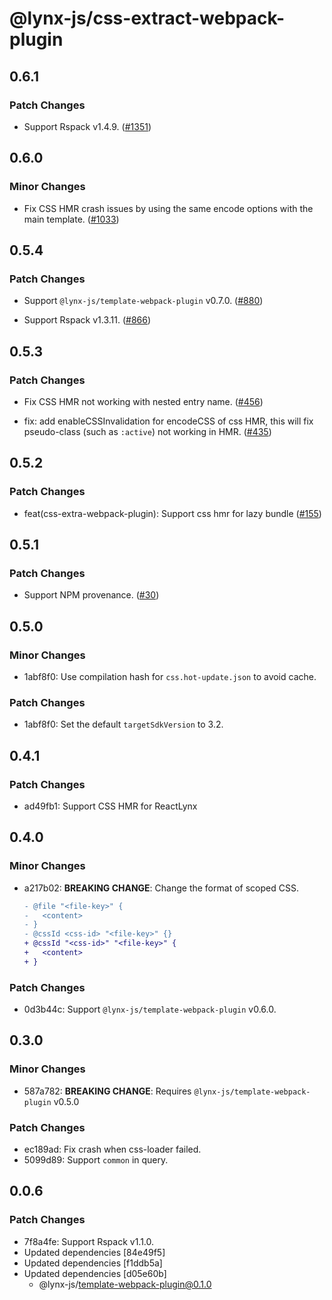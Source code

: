 # @lynx-js/css-extract-webpack-plugin

## 0.6.1

### Patch Changes

- Support Rspack v1.4.9. ([#1351](https://github.com/lynx-family/lynx-stack/pull/1351))

## 0.6.0

### Minor Changes

- Fix CSS HMR crash issues by using the same encode options with the main template. ([#1033](https://github.com/lynx-family/lynx-stack/pull/1033))

## 0.5.4

### Patch Changes

- Support `@lynx-js/template-webpack-plugin` v0.7.0. ([#880](https://github.com/lynx-family/lynx-stack/pull/880))

- Support Rspack v1.3.11. ([#866](https://github.com/lynx-family/lynx-stack/pull/866))

## 0.5.3

### Patch Changes

- Fix CSS HMR not working with nested entry name. ([#456](https://github.com/lynx-family/lynx-stack/pull/456))

- fix: add enableCSSInvalidation for encodeCSS of css HMR, this will fix pseudo-class (such as `:active`) not working in HMR. ([#435](https://github.com/lynx-family/lynx-stack/pull/435))

## 0.5.2

### Patch Changes

- feat(css-extra-webpack-plugin): Support css hmr for lazy bundle ([#155](https://github.com/lynx-family/lynx-stack/pull/155))

## 0.5.1

### Patch Changes

- Support NPM provenance. ([#30](https://github.com/lynx-family/lynx-stack/pull/30))

## 0.5.0

### Minor Changes

- 1abf8f0: Use compilation hash for `css.hot-update.json` to avoid cache.

### Patch Changes

- 1abf8f0: Set the default `targetSdkVersion` to 3.2.

## 0.4.1

### Patch Changes

- ad49fb1: Support CSS HMR for ReactLynx

## 0.4.0

### Minor Changes

- a217b02: **BREAKING CHANGE**: Change the format of scoped CSS.

  ```diff
  - @file "<file-key>" {
  -   <content>
  - }
  - @cssId <css-id> "<file-key>" {}
  + @cssId "<css-id>" "<file-key>" {
  +   <content>
  + }
  ```

### Patch Changes

- 0d3b44c: Support `@lynx-js/template-webpack-plugin` v0.6.0.

## 0.3.0

### Minor Changes

- 587a782: **BREAKING CHANGE**: Requires `@lynx-js/template-webpack-plugin` v0.5.0

### Patch Changes

- ec189ad: Fix crash when css-loader failed.
- 5099d89: Support `common` in query.

## 0.0.6

### Patch Changes

- 7f8a4fe: Support Rspack v1.1.0.
- Updated dependencies [84e49f5]
- Updated dependencies [f1ddb5a]
- Updated dependencies [d05e60b]
  - @lynx-js/template-webpack-plugin@0.1.0
